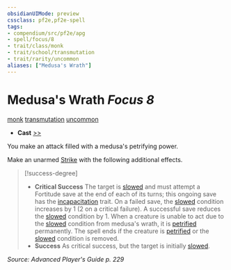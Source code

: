```yaml
---
obsidianUIMode: preview
cssclass: pf2e,pf2e-spell
tags:
- compendium/src/pf2e/apg
- spell/focus/8
- trait/class/monk
- trait/school/transmutation
- trait/rarity/uncommon
aliases: ["Medusa's Wrath"]
---
```

# Medusa's Wrath *Focus 8*   
[monk](rules/traits/monk.md)  [transmutation](transmutation.md)  [uncommon](uncommon.md)  

- **Cast** [>>](chapter-9-playing-the-game.md#Actions "Two-Action") 

You make an attack filled with a medusa's petrifying power.

Make an unarmed [Strike](strike.md) with the following additional effects.

> [!success-degree] 
> - **Critical Success** The target is [slowed](conditions.md#Slowed) and must attempt a Fortitude save at the end of each of its turns; this ongoing save has the [incapacitation](incapacitation.md) trait. On a failed save, the [slowed](conditions.md#Slowed) condition increases by 1 (2 on a critical failure). A successful save reduces the [slowed](conditions.md#Slowed) condition by 1. When a creature is unable to act due to the [slowed](conditions.md#Slowed) condition from medusa's wrath, it is [petrified](conditions.md#Petrified) permanently. The spell ends if the creature is [petrified](conditions.md#Petrified) or the [slowed](conditions.md#Slowed) condition is removed.
> - **Success** As critical success, but the target is initially [slowed](conditions.md#Slowed).

*Source: Advanced Player's Guide p. 229*